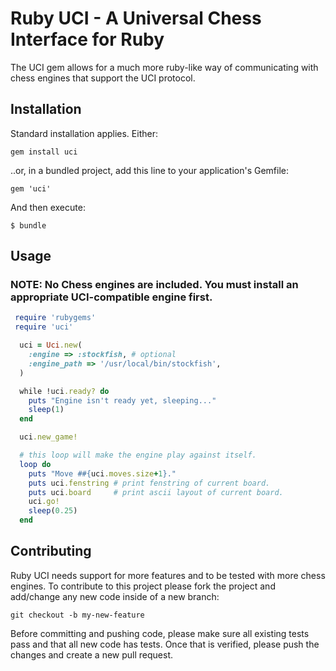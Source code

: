 # Ruby UCI - A Universal Chess Interface for Ruby

The UCI gem allows for a much more ruby-like way of communicating with chess
engines that support the UCI protocol.

## Installation

Standard installation applies.  Either:

    gem install uci

..or, in a bundled project, add this line to your application's Gemfile:

    gem 'uci'

And then execute:

    $ bundle

## Usage

### NOTE: No Chess engines are included. You must install an appropriate UCI-compatible engine first.

```ruby
 require 'rubygems'
 require 'uci'

  uci = Uci.new(
    :engine => :stockfish, # optional
    :engine_path => '/usr/local/bin/stockfish',
  )

  while !uci.ready? do
    puts "Engine isn't ready yet, sleeping..."
    sleep(1)
  end

  uci.new_game!

  # this loop will make the engine play against itself.
  loop do
    puts "Move ##{uci.moves.size+1}."
    puts uci.fenstring # print fenstring of current board.
    puts uci.board     # print ascii layout of current board.
    uci.go!
    sleep(0.25)
  end
 ```

## Contributing

Ruby UCI needs support for more features and to be tested with more chess
engines.  To contribute to this project please fork the project and add/change
any new code inside of a new branch:

    git checkout -b my-new-feature

Before committing and pushing code, please make sure all existing tests pass
and that all new code has tests. Once that is verified, please push the changes
and create a new pull request.
